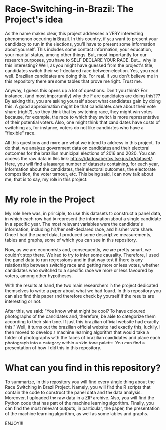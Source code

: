 # Race-Switching-in-Brazil: The Project's idea

As the name makes clear, this project addresses a VERY interesting phenomenon occuring in Brazil. In this country, if you want to present your candidacy to run in the elections, you'll have to present some information about yourself. This includes some contact information, your education, your marital status, among other things. But, most importantly for our research purposes, you have to SELF DECLARE YOUR RACE. But... why is this interesting? Well, as you might have guessed from the project's title, candidates switch their self-declared race between election. Yes, you read well. Brazilian candidates are doing this. For real. If you don't believe me in this repository there are some tables that prove me right. Trust me.

Anyway, I guess this opens up a lot of questions. Don't you think? For instance, (and most importantly) why the F are candidates are doing this??? By asking this, you are asking yourself about what candidates gain by doing this. A good approximation might be that candidates care about their vote share (right?), so they think that by switching race, they might win votes because, for example, the race to which they switch is more representative of their potential voters. Also, one might think that candidates have costs of switching as, for instance, voters do not like candidates who have a "flexible" race.

All this questions and more are what we intend to address in this project. To do that, we analyze government data on candidates and their electoral outcomes for the brazilian municipal elections of 2016 and 2020. You can access the raw data in this link: https://dadosabertos.tse.jus.br/dataset/. Here, you will find a laaaarge number of datasets containing, for each year, information about the candidates, their electoral outcomes, the electorate composition, the voter turnout, etc. This being said, I can now talk about me, that is to say, my role in this project:

# My role in the Project

My role here was, in principle, to use this datasets to construct a panel data, in which each row had to represent the information about a single candidate in a specific year. The most relevant variables were the candidate's information, including his/her self-declared race, and his/her vote share. Once I had the panel data, I produced some descriptive measurements, tables and graphs, some of which you can see in this repository.

Now, as we are economists and, consequently, we are pretty smart, we couldn't stop there. We had to try to infer some causality. Therefore, I used the panel data to run regressions and in that way test if there is any relationship between switchig race and getting more or less votes, whether candidates who switched to a specific race we more or less favoured by voters, among other hypotheses. 

With the results at hand, the two main researchers in the project dedicated themselves to write a paper about what we had found. In this repository you can also find this paper and therefore check by yourself if the results are interesting or not. 

After this, we said: "You know what might be cool? To have coloured photographs of the candidates and, therefore, be able to categorize them according to their skin tone. If just this brazilian official website had exactly this." Well, it turns out the brazilian official website had exactly this, luckily. I then moved to develop a machine learning algorithm that would take a folder of photographs with the faces of brazilian candidates and place each photograph into a category within a skin tone palette. You can find a presentation of how I did this in this repository.

# What can you find in this repository?

To summarize, in this repository you will find every single thing about the Race Switching in Brazil Project. Namely, you will find the R scripts that contain the code to construct the panel data and the data analysis. Moreover, I uploaded the raw data in a ZIP archive. Also, you will find the Python code that has part of the machine learning algorithm. Finally, you can find the most relevant outputs, in particular, the paper, the presentation of the machine learning algorithm, as well as some tables and graphs.

ENJOY!!!
